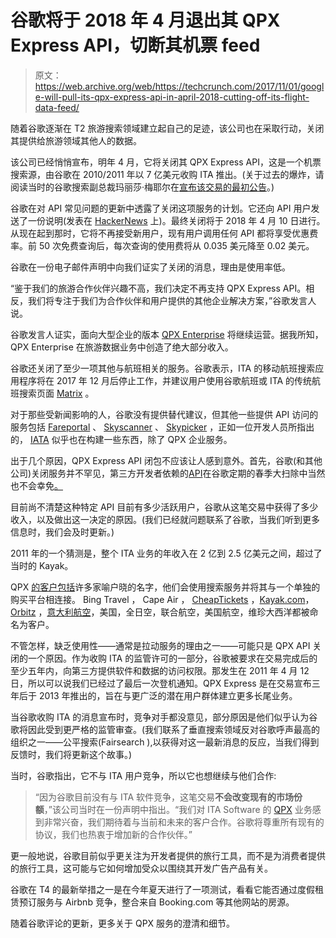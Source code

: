 # 谷歌将于 2018 年 4 月退出其 QPX Express API，切断其机票 feed 

> 原文：<https://web.archive.org/web/https://techcrunch.com/2017/11/01/google-will-pull-its-qpx-express-api-in-april-2018-cutting-off-its-flight-data-feed/>

随着谷歌逐渐在 T2 旅游搜索领域建立起自己的足迹，该公司也在采取行动，关闭其提供给旅游领域其他人的数据。

该公司已经悄悄宣布，明年 4 月，它将关闭其 QPX Express API，这是一个机票搜索源，由谷歌在 2010/2011 年以 7 亿美元收购 ITA 推出。(关于过去的爆炸，请阅读当时的谷歌搜索副总裁玛丽莎·梅耶尔在[宣布该交易的最初公告](https://web.archive.org/web/20221122215549/https://googleblog.blogspot.co.uk/2010/07/taking-off-with-ita.html)。)

谷歌在对 API 常见问题的更新中透露了关闭这项服务的计划。它还向 API 用户发送了一份说明(发表在 [HackerNews](https://web.archive.org/web/20221122215549/https://news.ycombinator.com/item?id=15594975&source=techstories.org) 上)。最终关闭将于 2018 年 4 月 10 日进行。从现在起到那时，它将不再接受新用户，现有用户调用任何 API 都将享受优惠费率。前 50 次免费查询后，每次查询的使用费将从 0.035 美元降至 0.02 美元。

谷歌在一份电子邮件声明中向我们证实了关闭的消息，理由是使用率低。

“鉴于我们的旅游合作伙伴兴趣不高，我们决定不再支持 QPX Express API。相反，我们将专注于我们为合作伙伴和用户提供的其他企业解决方案，”谷歌发言人说。

谷歌发言人证实，面向大型企业的版本 [QPX Enterprise](https://web.archive.org/web/20221122215549/https://www.itasoftware.com/) 将继续运营。据我所知，QPX Enterprise 在旅游数据业务中创造了绝大部分收入。

谷歌还关闭了至少一项其他与航班相关的服务。谷歌表示，ITA 的移动航班搜索应用程序将在 2017 年 12 月后停止工作，并建议用户使用谷歌航班或 ITA 的传统航班搜索页面 [Matrix](https://web.archive.org/web/20221122215549/https://matrix.itasoftware.com/) 。

对于那些受新闻影响的人，谷歌没有提供替代建议，但其他一些提供 API 访问的服务包括 [Fareportal](https://web.archive.org/web/20221122215549/https://www.fareportallabs.com/Home/DownloadDocs#0) 、 [Skyscanner](https://web.archive.org/web/20221122215549/https://partners.skyscanner.net/affiliates/travel-apis/) 、 [Skypicker](https://web.archive.org/web/20221122215549/http://docs.skypickerpublicapi.apiary.io/) ，正如一位开发人员所指出的， [IATA](https://web.archive.org/web/20221122215549/http://www.iata.org/whatwedo/airline-distribution/ndc/Pages/default.aspx) 似乎也在构建一些东西，除了 QPX 企业服务。

出于几个原因，QPX Express API 闭包不应该让人感到意外。首先，谷歌(和其他公司)关闭服务并不罕见，第三方开发者依赖的[API](https://web.archive.org/web/20221122215549/https://www.programmableweb.com/news/google-pulls-places-api-ios-maps-sdk/2016/07/26)在谷歌定期的春季大扫除中当然也不会幸免[。](https://web.archive.org/web/20221122215549/https://beta.techcrunch.com/2013/03/13/rip-google-reader/)

目前尚不清楚这种特定 API 目前有多少活跃用户，谷歌从这笔交易中获得了多少收入，以及做出这一决定的原因。(我们已经就问题联系了谷歌，当我们听到更多信息时，我们会及时更新。)

2011 年的一个猜测是，整个 ITA 业务的年收入在 2 亿到 2.5 亿美元之间，超过了当时的 Kayak。

QPX [的客户包括](https://web.archive.org/web/20221122215549/https://en.wikipedia.org/wiki/ITA_Software)许多家喻户晓的名字，他们会使用搜索服务并将其与一个单独的购买平台相连接。 Bing Travel ， Cape Air ， [CheapTickets](https://web.archive.org/web/20221122215549/https://en.wikipedia.org/wiki/CheapTickets "CheapTickets") ，[Kayak.com](https://web.archive.org/web/20221122215549/https://en.wikipedia.org/wiki/Kayak.com "Kayak.com")， [Orbitz](https://web.archive.org/web/20221122215549/https://en.wikipedia.org/wiki/Orbitz "Orbitz") ，[意大利航空](https://web.archive.org/web/20221122215549/https://en.wikipedia.org/wiki/Alitalia "Alitalia")，美国，全日空，联合航空，美国航空，维珍大西洋都被命名为客户。

不管怎样，缺乏使用性——通常是拉动服务的理由之一——可能只是 QPX API 关闭的一个原因。作为收购 ITA 的监管许可的一部分，谷歌被要求在交易完成后的至少五年内，向第三方提供软件和数据的访问权限。那发生在 2011 年 4 月 12 日，所以可以说我们已经过了最后一次登机通知。QPX Express 是在交易宣布三年后于 2013 年推出的，旨在与更广泛的潜在用户群体建立更多长尾业务。

当谷歌收购 ITA 的消息宣布时，竞争对手都没意见，部分原因是他们似乎认为谷歌将因此受到更严格的监管审查。(我们联系了垂直搜索领域反对谷歌呼声最高的组织之一——公平搜索(Fairsearch ),以获得对这一最新消息的反应，当我们得到反馈时，我们将更新这个故事。)

当时，谷歌指出，它不与 ITA 用户竞争，所以它也想继续与他们合作:

> “因为谷歌目前没有与 ITA 软件竞争，这笔交易**不会改变现有的市场份额**，”该公司当时在一份声明中指出。“我们对 ITA Software 的 [QPX](https://web.archive.org/web/20221122215549/http://www.itasoftware.com/products/shopping-pricing/qpx.html) 业务感到非常兴奋，我们期待着与当前和未来的客户合作。谷歌将尊重所有现有的协议，我们也热衷于增加新的合作伙伴。”

更一般地说，谷歌目前似乎更关注为开发者提供的旅行工具，而不是为消费者提供的旅行工具，这可能与它如何增加受众以围绕其开发广告产品有关。

谷歌在 T4 的最新举措之一是在今年夏天进行了一项测试，看看它能否通过度假租赁预订服务与 Airbnb 竞争，整合来自 Booking.com 等其他网站的房源。

随着谷歌评论的更新，更多关于 QPX 服务的澄清和细节。